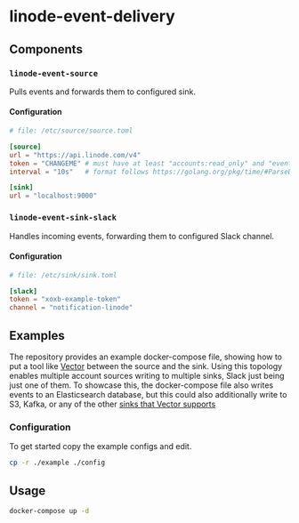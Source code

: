 # linode-event-delivery

## Components

### `linode-event-source`

Pulls events and forwards them to configured sink.

#### Configuration

``` toml
# file: /etc/source/source.toml

[source]
url = "https://api.linode.com/v4"
token = "CHANGEME" # must have at least "accounts:read_only" and "events:read_only"
interval = "10s"   # format follows https://golang.org/pkg/time/#ParseDuration

[sink]
url = "localhost:9000"
```

### `linode-event-sink-slack`

Handles incoming events, forwarding them to configured Slack channel.

#### Configuration

``` toml
# file: /etc/sink/sink.toml

[slack]
token = "xoxb-example-token"
channel = "notification-linode"
```

## Examples

The repository provides an example docker-compose file, showing how to put a
tool like [Vector](https://vector.dev) between the source and the sink. Using
this topology enables multiple account sources writing to multiple sinks, Slack
just being just one of them. To showcase this, the docker-compose file also
writes events to an Elasticsearch database, but this could also additionally
write to S3, Kafka, or any of the other [sinks that Vector
supports](https://vector.dev/docs/reference/configuration/sinks/)

### Configuration

To get started copy the example configs and edit.

``` sh
cp -r ./example ./config
```

## Usage

``` sh
docker-compose up -d
```
